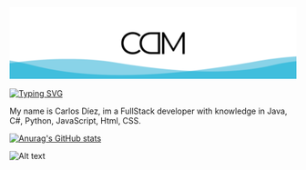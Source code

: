 ![enter image description here](https://raw.githubusercontent.com/ZagloSs/bannerImg/main/Linkds.png)

[![Typing SVG](https://readme-typing-svg.demolab.com?font=Fira+Code&duration=3000&pause=1000&random=false&width=435&lines=Hey+there%2C+im+ZagloSs!;Fullstack+Developer;Web+%26+App+designer)](https://git.io/typing-svg)

My name is Carlos Díez, im a FullStack developer with knowledge in Java, C#, Python, JavaScript, Html, CSS.

[![Anurag's GitHub stats](https://github-readme-stats.vercel.app/api?username=zagloss)](https://github.com/anuraghazra/github-readme-stats)

![Alt text](https://spotify-recently-played-readme.vercel.app/api?user=c4rlos0302)

